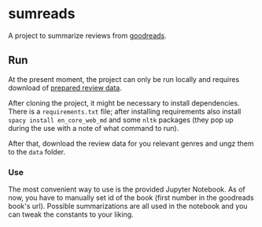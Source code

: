 # sumreads

A project to summarize reviews from [goodreads](https://www.goodreads.com/).

## Run

At the present moment, the project can only be run locally and requires download of [prepared review data](https://sites.google.com/eng.ucsd.edu/ucsdbookgraph/home).

After cloning the project, it might be necessary to install dependencies. There is a `requirements.txt` file; after installing requirements also install `spacy install en_core_web_md` and some `nltk` packages (they pop up during the use with a note of what command to run).

After that, download the review data for you relevant genres and ungz them to the `data` folder.

### Use

The most convenient way to use is the provided Jupyter Notebook. As of now, you have to manually set id of the book (first number in the goodreads book's url). Possible summarizations are all used in the notebook and you can tweak the constants to your liking.
